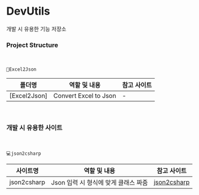 # DevUtils
개발 시 유용한 기능 저장소

### Project Structure
<br>

```tree
📂Excel2Json
```
| 폴더명                      | 역할 및 내용          | 참고 사이트                     |
| -------------------------- | --------------------- | ------------------------------ |
| [Excel2Json]   | Convert Excel to Json | - |
<br>


### 개발 시 유용한 사이트
<br>

```tree
💻json2csharp
```

| 사이트명                      | 역할 및 내용          | 참고 사이트                     |
| -------------------------- | --------------------- | ------------------------------ |
| json2csharp   | Json 입력 시 형식에 맞게 클래스 짜줌 | [json2csharp](https://json2csharp.com/) |
<br>

